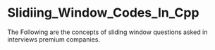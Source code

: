 # Slidiing_Window_Codes_In_Cpp
The Following are the concepts of sliding window questions asked in interviews premium companies.
